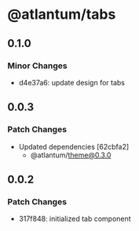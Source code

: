 # @atlantum/tabs

## 0.1.0

### Minor Changes

-   d4e37a6: update design for tabs

## 0.0.3

### Patch Changes

-   Updated dependencies [62cbfa2]
    -   @atlantum/theme@0.3.0

## 0.0.2

### Patch Changes

-   317f848: initialized tab component
